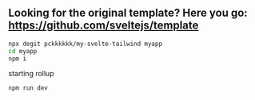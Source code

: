 Looking for the original template? Here you go: https://github.com/sveltejs/template
---

```bash
npx degit pckkkkkk/my-svelte-tailwind myapp
cd myapp
npm i
```
starting rollup
```bash
npm run dev
```
